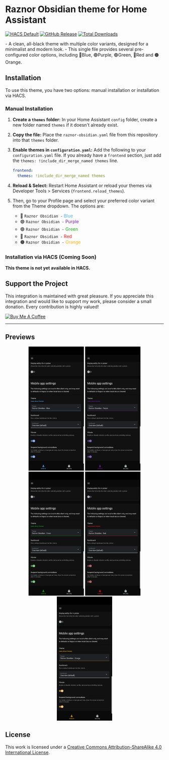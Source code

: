 # Raznor Obsidian theme for Home Assistant
<p align="left">
  <a href="https://github.com/hacs/default" target="_blank"><img src="https://img.shields.io/badge/HACS-Default-21B4F0.svg?style=for-the-badge" alt="HACS Default"></a>
  <a href="https://github.com/Raznor09/raznor-obsidian/releases/latest" target="_blank"><img src="https://img.shields.io/github/v/release/Raznor09/raznor-obsidian?style=for-the-badge" alt="GitHub Release"></a>
  <a href="https://github.com/Raznor09/raznor-obsidian/releases" target="_blank"><img src="https://img.shields.io/github/downloads/Raznor09/raznor-obsidian/total?style=for-the-badge" alt="Total Downloads"></a>
</p>
- A clean, all-black theme with multiple color variants, designed for a minimalist and modern look.
- This single file provides several pre-configured color options, including 🔵Blue, 🟣Purple, 🟢Green, 🔴Red and 🟠Orange.

## Installation

To use this theme, you have two options: manual installation or installation via HACS.

### Manual Installation

1.  **Create a `themes` folder:** In your Home Assistant `config` folder, create a new folder named `themes` if it doesn't already exist.
2.  **Copy the file:** Place the `raznor-obsidian.yaml` file from this repository into that `themes` folder.
3.  **Enable themes in `configuration.yaml`:** Add the following to your `configuration.yaml` file. If you already have a `frontend` section, just add the `themes: !include_dir_merge_named themes` line.

    ```yaml
    frontend:
      themes: !include_dir_merge_named themes
    ```
4.  **Reload & Select:** Restart Home Assistant or reload your themes via Developer Tools > Services (`frontend.reload_themes`).
5.  Then, go to your Profile page and select your preferred color variant from the Theme dropdown. The options are:
    * 🔵 `Raznor Obsidian -` <font color="#53B3FF">Blue</font>
    * 🟣 `Raznor Obsidian -` <font color="#7E1AB2">Purple</font>
    * 🟢 `Raznor Obsidian -` <font color="#1AB21A">Green</font>
    * 🔴 `Raznor Obsidian -` <font color="#FF1A1A">Red</font>
    * 🟠 `Raznor Obsidian -` <font color="#FFB21A">Orange</font>

### Installation via HACS (Coming Soon)

**This theme is not yet available in HACS.**


## Support the Project

This integration is maintained with great pleasure. If you appreciate this integration and would like to support my work, please consider a small donation. Every contribution is highly valued!

<a href="https://coff.ee/raznor09" target="_blank" rel="noreferrer noopener"><img src="https://cdn.buymeacoffee.com/buttons/v2/default-blue.png" alt="Buy Me A Coffee" width="150px"></a>

---

## Previews

<p align="center"><a href="https://raw.githubusercontent.com/Raznor09/raznor-obsidian/main/images/blue.png">
  <img alt="Blue theme preview" src="https://raw.githubusercontent.com/Raznor09/raznor-obsidian/main/images/blue.png" width="35%"></a>
  <a href="https://raw.githubusercontent.com/Raznor09/raznor-obsidian/main/images/purple.png">
  <img alt="Purple theme preview" src="https://raw.githubusercontent.com/Raznor09/raznor-obsidian/main/images/purple.png" width="35%"></a>
    <a href="https://raw.githubusercontent.com/Raznor09/raznor-obsidian/main/images/green.png">
  <img alt="Green theme preview" src="https://raw.githubusercontent.com/Raznor09/raznor-obsidian/main/images/green.png" width="35%"></a>
      <a href="https://raw.githubusercontent.com/Raznor09/raznor-obsidian/main/images/red.png">
  <img alt="Red theme preview" src="https://raw.githubusercontent.com/Raznor09/raznor-obsidian/main/images/red.png" width="35%"></a>
        <a href="https://raw.githubusercontent.com/Raznor09/raznor-obsidian/main/images/orange.png">
  <img alt="Orange theme preview" src="https://raw.githubusercontent.com/Raznor09/raznor-obsidian/main/images/orange.png" width="35%"></a>
</p>

## License
This work is licensed under a [Creative Commons Attribution-ShareAlike 4.0 International License](http://creativecommons.org/licenses/by-sa/4.0/).
